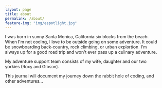```yaml
---
layout: page
title: about
permalink: /about/
feature-img: "img/espotlight.jpg"
---
```


I was born in sunny Santa Monica, California six blocks from the beach. When I'm not coding, I love to be outside going on some adventure. It could be snowboarding back-country,
rock climbing, or urban explortion. I'm always up for a good road trip and won't ever pass up a culinary adventure.

My adventure support team consists of my wife, daughter and our two yorkies (Roxy and Gibson).

This journal will document my journey down the rabbit hole of coding, and other adventures...

